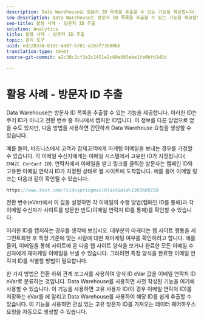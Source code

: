 ```yaml
---
description: Data Warehouse는 방문자 ID 목록을 추출할 수 있는 기능을 제공합니다. 이러한 ID는 쿠키 ID가 아니고 전환 변수 중 하나에서 캡처한 ID입니다. 이 정보를 다른 방법으로 얻을 수도 있지만, 다음 방법을 사용하면 간단하게 Data Warehouse 요청을 생성할 수 있습니다.
seo-description: Data Warehouse는 방문자 ID 목록을 추출할 수 있는 기능을 제공합니다. 이러한 ID는 쿠키 ID가 아니고 전환 변수 중 하나에서 캡처한 ID입니다. 이 정보를 다른 방법으로 얻을 수도 있지만, 다음 방법을 사용하면 간단하게 Data Warehouse 요청을 생성할 수 있습니다.
seo-title: 활용 사례 - 방문자 ID 추출
solution: Analytics
title: 활용 사례 - 방문자 ID 추출
topic: 관리 도구
uuid: ed228334-619c-43d7-b781-a18af73b00bb
translation-type: tm+mt
source-git-commit: a2c38c2cf3a2c1451e2c60e003ebe1fa9bfd145d

---
```



# 활용 사례 - 방문자 ID 추출

Data Warehouse는 방문자 ID 목록을 추출할 수 있는 기능을 제공합니다. 이러한 ID는 쿠키 ID가 아니고 전환 변수 중 하나에서 캡처한 ID입니다. 이 정보를 다른 방법으로 얻을 수도 있지만, 다음 방법을 사용하면 간단하게 Data Warehouse 요청을 생성할 수 있습니다.

예를 들어, 비즈니스에서 고객과 잠재고객에게 마케팅 이메일을 보내는 경우를 가정할 수 있습니다. 각 이메일 수신자에게는 이메일 시스템에서 고유한 ID가 지정됩니다( *`EMAIL Contact ID`*). 연락처에서 이메일을 받고 링크를 클릭한 방문자는 캠페인 ID와 고유한 이메일 연락처 ID가 지정된 상태로 웹 사이트에 도착합니다. 예를 들어 이메일 링크는 다음과 같이 확인될 수 있습니다.

```js
https://www.test.com/?cid=springmailblast&mid=1363660158
```

전환 변수(eVar)에서 이 값을 설정하면 각 이메일의 수행 방법(캠페인 ID를 통해)과 각 이메일 수신자가 사이트를 방문한 빈도(이메일 연락처 ID를 통해)를 확인할 수 있습니다.

이러한 ID를 캡처하는 경우를 생각해 보십시오. 대부분의 마케터는 웹 사이트 행동을 세그먼트화한 후 특정 기준에 맞는 사람에 대한 재마케팅 여부를 확인하려고 합니다. 예를 들어, 이메일을 통해 사이트에 온 다음 웹 사이트 양식을 보거나 완료한 모든 이메일 수신자에게 재마케팅 이메일을 보낼 수 있습니다. 그러려면 특정 양식을 완료한 이메일 연락처 ID를 식별할 방법이 필요합니다.

한 가지 방법은 전환 하위 관계 보고서를 사용하여 양식 ID eVar 값을 이메일 연락처 ID eVar로 분류하는 것입니다. Data Warehouse를 사용하면 사전 작성된 기능을 여기에 사용할 수 있습니다. 이 기능을 사용하면 고유 사용자 ID(이 경우 이메일 연락처 ID)를 저장하는 eVar를 에 알리고 Data Warehouse를 사용하여 해당 ID를 쉽게 추출할 수 있습니다. 이 기능을 사용하면 관심 있는 고유 방문자 ID를 가져오는 데이터 웨어하우스 요청을 자동으로 생성할 수 있습니다.
